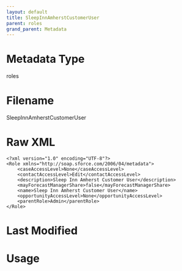 ```yaml
---
layout: default
title: SleepInnAmherstCustomerUser
parent: roles
grand_parent: Metadata
---
```

# Metadata Type
roles


# Filename 
SleepInnAmherstCustomerUser


# Raw XML
```
<?xml version="1.0" encoding="UTF-8"?>
<Role xmlns="http://soap.sforce.com/2006/04/metadata">
    <caseAccessLevel>None</caseAccessLevel>
    <contactAccessLevel>Edit</contactAccessLevel>
    <description>Sleep Inn Amherst Customer User</description>
    <mayForecastManagerShare>false</mayForecastManagerShare>
    <name>Sleep Inn Amherst Customer User</name>
    <opportunityAccessLevel>None</opportunityAccessLevel>
    <parentRole>Admin</parentRole>
</Role>
```


# Last Modified


# Usage
